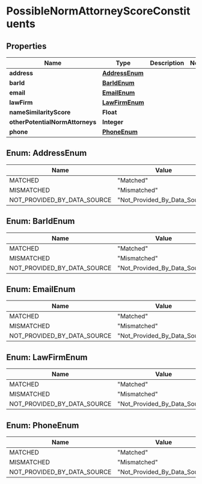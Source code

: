 

# PossibleNormAttorneyScoreConstituents


## Properties

| Name | Type | Description | Notes |
|------------ | ------------- | ------------- | -------------|
|**address** | [**AddressEnum**](#AddressEnum) |  |  |
|**barId** | [**BarIdEnum**](#BarIdEnum) |  |  |
|**email** | [**EmailEnum**](#EmailEnum) |  |  |
|**lawFirm** | [**LawFirmEnum**](#LawFirmEnum) |  |  |
|**nameSimilarityScore** | **Float** |  |  |
|**otherPotentialNormAttorneys** | **Integer** |  |  |
|**phone** | [**PhoneEnum**](#PhoneEnum) |  |  |



## Enum: AddressEnum

| Name | Value |
|---- | -----|
| MATCHED | &quot;Matched&quot; |
| MISMATCHED | &quot;Mismatched&quot; |
| NOT_PROVIDED_BY_DATA_SOURCE | &quot;Not_Provided_By_Data_Source&quot; |



## Enum: BarIdEnum

| Name | Value |
|---- | -----|
| MATCHED | &quot;Matched&quot; |
| MISMATCHED | &quot;Mismatched&quot; |
| NOT_PROVIDED_BY_DATA_SOURCE | &quot;Not_Provided_By_Data_Source&quot; |



## Enum: EmailEnum

| Name | Value |
|---- | -----|
| MATCHED | &quot;Matched&quot; |
| MISMATCHED | &quot;Mismatched&quot; |
| NOT_PROVIDED_BY_DATA_SOURCE | &quot;Not_Provided_By_Data_Source&quot; |



## Enum: LawFirmEnum

| Name | Value |
|---- | -----|
| MATCHED | &quot;Matched&quot; |
| MISMATCHED | &quot;Mismatched&quot; |
| NOT_PROVIDED_BY_DATA_SOURCE | &quot;Not_Provided_By_Data_Source&quot; |



## Enum: PhoneEnum

| Name | Value |
|---- | -----|
| MATCHED | &quot;Matched&quot; |
| MISMATCHED | &quot;Mismatched&quot; |
| NOT_PROVIDED_BY_DATA_SOURCE | &quot;Not_Provided_By_Data_Source&quot; |



